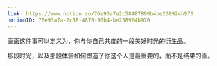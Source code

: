 ```yaml
---
link: https://www.notion.so/76e93a7a2c58487890b4be238924b970
notionID: 76e93a7a-2c58-4878-90b4-be238924b970
---
```

画画这件事可以定义为，你与你自己共度的一段美好时光的衍生品。

那段时光，以及那段体验如何塑造了你这个人是最重要的，而不是结果的画。

